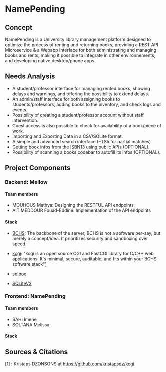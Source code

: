 # NamePending
## Concept
NamePending is a University library management platform designed to optimize the process of renting and returning books, providing a REST API Microservice & a Webapp Interface for both administrating and managing books and rents, making it possible to integrate in other environnements, and developing native desktop/phone apps.

## Needs Analysis
- A student/professor interface for managing rented books, showing delays and warnings, and offering the possibility to extend delays.
- An admin/staff interface for both assigning books to students/professors, adding books to the inventory, and check logs and events.
- Possibility of creating a student/professor account without staff intervention.
- Guest access is also possible to check for availability of a book/piece of work.
- Importing and Exporting Data in a CSV/SQLite format.
- A simple and advanced search interface (FTS5 for partial matches).
- Getting book infos from the ISBN13 using public APIs (OPTIONAL).
- Possibility of scanning a books codebar to autofill its infos (OPTIONAL).

## Project Components

### Backend: Mellow
#### Team members
- MOUHOUS Mathya: Designing the RESTFUL API endpoints
- AIT MEDDOUR Fouâd-Eddine: Implementation of the API endpoints
#### Stack
- [BCHS](https://learnbchs.org): The backbone of the server, BCHS is not a software per-say, but merely a concept/idea. It prioritizes security and sandboxing over speed.
- [kcgi](https://github.com/kristapsdz/kcgi): "kcgi is an open source CGI and FastCGI library for C/C++ web applications. It's minimal, secure, auditable, and fits within your BCHS software stack"[¹](#1)
 
- [sqlbox](https://github.com/kristapsdz/sqlbox)
- [SQLiteV3](https://www.sqlite.org/)
### Frontend: NamePending
#### Team members
- SAHI Imene
- SOLTANA Melissa
#### Stack



## Sources & Citations
[1] : Kristaps DZONSONS at https://github.com/kristapsdz/kcgi <a id='1'></a>